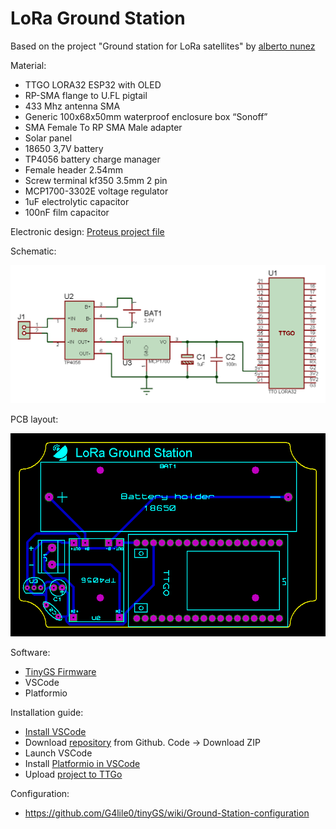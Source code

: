 # LoRa Ground Station

Based on the project "Ground station for LoRa satellites" by [alberto nunez](https://hackaday.io/project/186243-ground-station-for-lora-satellites)

Material:
  - TTGO LORA32 ESP32 with OLED
  - RP-SMA flange to U.FL pigtail
  - 433 Mhz antenna SMA
  - Generic 100x68x50mm waterproof enclosure box “Sonoff”
  - SMA Female To RP SMA Male adapter
  - Solar panel
  - 18650 3,7V battery
  - TP4056 battery charge manager
  - Female header 2.54mm
  - Screw terminal kf350 3.5mm 2 pin
  - MCP1700-3302E voltage regulator
  - 1uF electrolytic capacitor
  - 100nF film capacitor

Electronic design:
  [Proteus project file](https://github.com/4IM4R/LoRa-Ground-Station/blob/e2a53dc4b7f0d562ad7ddc52352c304cba657683/proteus/LoRa_GS.pdsprj)
  
  Schematic:

![alt text](images/Schematic.png)

  PCB layout:

![alt text](images/PCB_layout.png)

Software:
  - [TinyGS Firmware](https://github.com/G4lile0/tinyGS)
  - VSCode
  - Platformio

Installation guide:
  - [Install VSCode](https://code.visualstudio.com/download)
  - Download [repository](https://github.com/G4lile0/tinyGS) from Github. Code -> Download ZIP
  - Launch VSCode
  - Install [Platformio in VSCode](https://docs.platformio.org/en/latest/integration/ide/vscode.html)
  - Upload [project to TTGo](https://github.com/G4lile0/tinyGS/wiki/Platformio)
  
Configuration:
  - https://github.com/G4lile0/tinyGS/wiki/Ground-Station-configuration
  
